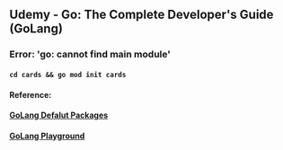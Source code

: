 ## Udemy - Go: The Complete Developer's Guide (GoLang)

### Error: 'go: cannot find main module'
#### `cd cards && go mod init cards`

#### Reference:
#### [GoLang Defalut Packages](https://golang.org/pkg/)
#### [GoLang Playground](https://play.golang.org)
